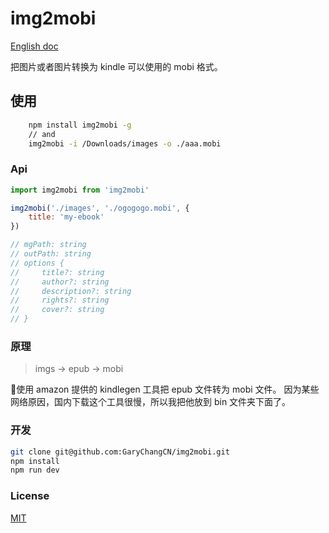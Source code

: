 # img2mobi

[English doc](./readme.md)

把图片或者图片转换为 kindle 可以使用的 mobi 格式。

## 使用

```bash
    npm install img2mobi -g
    // and
    img2mobi -i /Downloads/images -o ./aaa.mobi
```

### Api

```js
import img2mobi from 'img2mobi'

img2mobi('./images', './ogogogo.mobi', {
    title: 'my-ebook'
})

// mgPath: string
// outPath: string
// options {
//     title?: string
//     author?: string
//     description?: string
//     rights?: string
//     cover?: string
// }
```

### 原理

> imgs -> epub -> mobi

使用 amazon 提供的 kindlegen 工具把 epub 文件转为 mobi 文件。
因为某些网络原因，国内下载这个工具很慢，所以我把他放到 bin 文件夹下面了。

### 开发

```bash
git clone git@github.com:GaryChangCN/img2mobi.git
npm install
npm run dev
```

### License
[MIT](.LICENSE)

